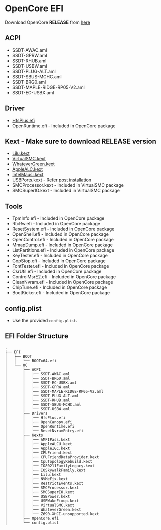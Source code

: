 # OpenCore EFI

Download OpenCore **RELEASE** from [here](https://github.com/acidanthera/OpenCorePkg/releases/latest)

## ACPI

- SSDT-AWAC.aml
- SSDT-GPRW.aml
- SSDT-RHUB.aml
- SSDT-USBW.aml
- SSDT-PLUG-ALT.aml
- SSDT-SBUS-MCHC.aml
- SSDT-BRG0.aml
- SSDT-MAPLE-RIDGE-RP05-V2.aml
- SSDT-EC-USBX.aml

## Driver

- [HfsPlus.efi](https://github.com/acidanthera/OcBinaryData/raw/master/Drivers/HfsPlus.efi)
- OpenRuntime.efi - Included in OpenCore package

## Kext - Make sure to download RELEASE version

- [Lilu.kext](https://github.com/acidanthera/Lilu/releases/latest)
- [VirtualSMC.kext](https://github.com/acidanthera/VirtualSMC/releases/latest)
- [WhateverGreen.kext](https://github.com/acidanthera/WhateverGreen/releases/latest)
- [AppleALC.kext](https://github.com/acidanthera/AppleALC/releases/latest)
- [IntelMausi.kext](https://github.com/acidanthera/IntelMausi/releases/latest)
- USBPorts.kext - [Refer post installation](POST_INSTALL.md)
- SMCProcessor.kext - Included in VirtualSMC package
- SMCSuperIO.kext - Included in VirtualSMC package

## Tools

- TpmInfo.efi - Included in OpenCore package
- RtcRw.efi - Included in OpenCore package
- ResetSystem.efi - Included in OpenCore package
- OpenShell.efi - Included in OpenCore package
- OpenControl.efi - Included in OpenCore package
- MmapDump.efi - Included in OpenCore package
- ListPartitions.efi - Included in OpenCore package
- KeyTester.efi - Included in OpenCore package
- GopStop.efi - Included in OpenCore package
- FontTester.efi - Included in OpenCore package
- CsrUtil.efi - Included in OpenCore package
- ControlMsrE2.efi - Included in OpenCore package
- CleanNvram.efi - Included in OpenCore package
- ChipTune.efi - Included in OpenCore package
- BootKicker.efi - Included in OpenCore package

## config.plist

- Use the provided `config.plist`.

## EFI Folder Structure

```
.
├── EFI
│   ├── BOOT
│   │   └── BOOTx64.efi
│   └── OC
│       ├── ACPI
│       │   ├── SSDT-AWAC.aml
│       │   ├── SSDT-BRG0.aml
│       │   ├── SSDT-EC-USBX.aml
│       │   ├── SSDT-GPRW.aml
│       │   ├── SSDT-MAPLE-RIDGE-RP05-V2.aml
│       │   ├── SSDT-PLUG-ALT.aml
│       │   ├── SSDT-RHUB.aml
│       │   ├── SSDT-SBUS-MCHC.aml
│       │   └── SSDT-USBW.aml
│       ├── Drivers
│       │   ├── HfsPlus.efi
│       │   ├── OpenCanopy.efi
│       │   ├── OpenRuntime.efi
│       │   └── ResetNvramEntry.efi
│       ├── Kexts
│       │   ├── AMFIPass.kext
│       │   ├── AppleALCU.kext
│       │   ├── AppleIGC.kext
│       │   ├── CPUFriend.kext
│       │   ├── CPUFriendDataProvider.kext
│       │   ├── CpuTopologyRebuild.kext
│       │   ├── IO80211FamilyLegacy.kext
│       │   ├── IOSkywalkFamily.kext
│       │   ├── Lilu.kext
│       │   ├── NVMeFix.kext
│       │   ├── RestrictEvents.kext
│       │   ├── SMCProcessor.kext
│       │   ├── SMCSuperIO.kext
│       │   ├── USBPower.kext
│       │   ├── USBWakeFixup.kext
│       │   ├── VirtualSMC.kext
│       │   ├── WhateverGreen.kext
│       │   └── Z690-XHCI-unsupported.kext
│       ├── OpenCore.efi
│       └── config.plist
```
